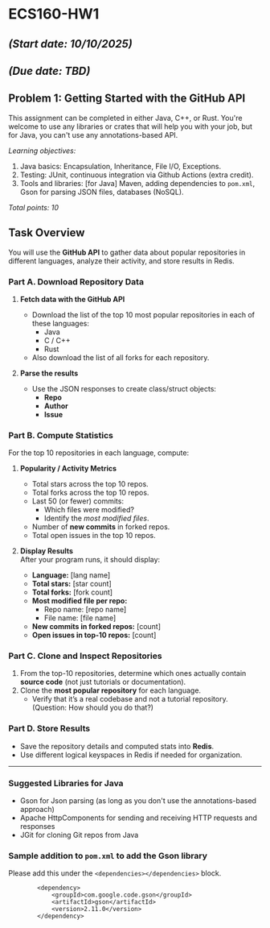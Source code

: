 # ECS160-HW1 
## _(Start date: 10/10/2025)_
## _(Due date: TBD)_
## Problem 1: Getting Started with the GitHub API  

This assignment can be completed in either Java, C++, or Rust. You're welcome to use any libraries or crates that will help you with your job, but for Java, you can't use any annotations-based API. 

_Learning objectives:_ 
1. Java basics: Encapsulation, Inheritance, File I/O, Exceptions.
2. Testing: JUnit, continuous integration via Github Actions (extra credit).
3. Tools and libraries: [for Java] Maven, adding dependencies to `pom.xml`, Gson for parsing JSON files, databases (NoSQL).

_Total points: 10_

## Task Overview
You will use the **GitHub API** to gather data about popular repositories in different languages, analyze their activity, and store results in Redis.  



### Part A. Download Repository Data
1. **Fetch data with the GitHub API**  
   - Download the list of the top 10 most popular repositories in each of these languages:  
     - Java  
     - C / C++  
     - Rust  
   - Also download the list of all forks for each repository.  

2. **Parse the results**  
   - Use the JSON responses to create class/struct objects:  
     - **Repo**  
     - **Author**  
     - **Issue**  


### Part B. Compute Statistics
For the top 10 repositories in each language, compute:  

1. **Popularity / Activity Metrics**
   - Total stars across the top 10 repos.  
   - Total forks across the top 10 repos.  
   - Last 50 (or fewer) commits:  
     - Which files were modified?  
     - Identify the *most modified files*.  
   - Number of **new commits** in forked repos.  
   - Total open issues in the top 10 repos.  

2. **Display Results**  
   After your program runs, it should display:  
   - **Language:** [lang name]  
   - **Total stars:** [star count]  
   - **Total forks:** [fork count]  
   - **Most modified file per repo:**  
     - Repo name: [repo name]  
     - File name: [file name]  
   - **New commits in forked repos:** [count]  
   - **Open issues in top-10 repos:** [count]  


### Part C. Clone and Inspect Repositories
1. From the top-10 repositories, determine which ones actually contain **source code** (not just tutorials or documentation).  
2. Clone the **most popular repository** for each language.  
   - Verify that it’s a real codebase and not a tutorial repository. (Question: How should you do that?)


### Part D. Store Results
- Save the repository details and computed stats into **Redis**.  
- Use different logical keyspaces in Redis if needed for organization.




---

### Suggested Libraries for Java
- Gson for Json parsing (as long as you don't use the annotations-based approach)
- Apache HttpComponents for sending and receiving HTTP requests and responses
- JGit for cloning Git repos from Java

### Sample addition to `pom.xml` to add the Gson library

Please add this under the `<dependencies></dependencies>` block.
```
        <dependency>
            <groupId>com.google.code.gson</groupId>
            <artifactId>gson</artifactId>
            <version>2.11.0</version>
        </dependency>
```

